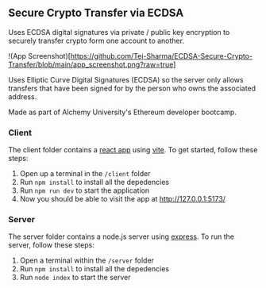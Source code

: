 ## Secure Crypto Transfer via ECDSA 

Uses ECDSA digital signatures via private / public key encryption to securely transfer crypto form one account to another.

!(App Screenshot)[https://github.com/Tej-Sharma/ECDSA-Secure-Crypto-Transfer/blob/main/app_screenshot.png?raw=true]

Uses Elliptic Curve Digital Signatures (ECDSA) so the server only allows transfers that have been signed for by the person who owns the associated address.

Made as part of Alchemy University's Ethereum developer bootcamp.
 
### Client

The client folder contains a [react app](https://reactjs.org/) using [vite](https://vitejs.dev/). To get started, follow these steps:

1. Open up a terminal in the `/client` folder
2. Run `npm install` to install all the depedencies
3. Run `npm run dev` to start the application 
4. Now you should be able to visit the app at http://127.0.0.1:5173/

### Server

The server folder contains a node.js server using [express](https://expressjs.com/). To run the server, follow these steps:

1. Open a terminal within the `/server` folder 
2. Run `npm install` to install all the depedencies 
3. Run `node index` to start the server 
